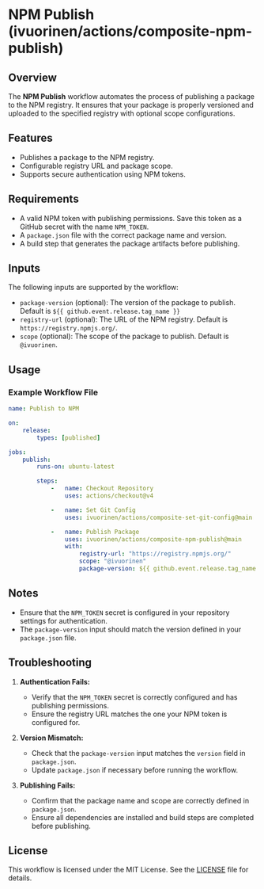 # NPM Publish (ivuorinen/actions/composite-npm-publish)

## Overview

The **NPM Publish** workflow automates the process of publishing a package to
the NPM registry. It ensures that your package is properly versioned and
uploaded to the specified registry with optional scope configurations.

## Features

- Publishes a package to the NPM registry.
- Configurable registry URL and package scope.
- Supports secure authentication using NPM tokens.

## Requirements

- A valid NPM token with publishing permissions. Save this token as a GitHub
  secret with the name `NPM_TOKEN`.
- A `package.json` file with the correct package name and version.
- A build step that generates the package artifacts before publishing.

## Inputs

The following inputs are supported by the workflow:

- `package-version` (optional): The version of the package to publish. Default
  is `${{ github.event.release.tag_name }}`
- `registry-url` (optional): The URL of the NPM registry. Default is
  `https://registry.npmjs.org/`.
- `scope` (optional): The scope of the package to publish. Default is
  `@ivuorinen`.

## Usage

### Example Workflow File

```yaml
name: Publish to NPM

on:
    release:
        types: [published]

jobs:
    publish:
        runs-on: ubuntu-latest

        steps:
            -   name: Checkout Repository
                uses: actions/checkout@v4

            -   name: Set Git Config
                uses: ivuorinen/actions/composite-set-git-config@main

            -   name: Publish Package
                uses: ivuorinen/actions/composite-npm-publish@main
                with:
                    registry-url: "https://registry.npmjs.org/"
                    scope: "@ivuorinen"
                    package-version: ${{ github.event.release.tag_name }}
```

## Notes

- Ensure that the `NPM_TOKEN` secret is configured in your repository settings
  for authentication.
- The `package-version` input should match the version defined in your
  `package.json` file.

## Troubleshooting

1. **Authentication Fails:**
    - Verify that the `NPM_TOKEN` secret is correctly configured and has
      publishing permissions.
    - Ensure the registry URL matches the one your NPM token is configured for.

2. **Version Mismatch:**
    - Check that the `package-version` input matches the `version` field in
      `package.json`.
    - Update `package.json` if necessary before running the workflow.

3. **Publishing Fails:**
    - Confirm that the package name and scope are correctly defined in
      `package.json`.
    - Ensure all dependencies are installed and build steps are completed before
      publishing.

## License

This workflow is licensed under the MIT License. See
the [LICENSE](../LICENSE.md) file for details.

